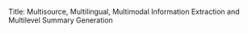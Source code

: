 Title: Multisource, Multilingual, Multimodal Information Extraction and Multilevel Summary Generation
